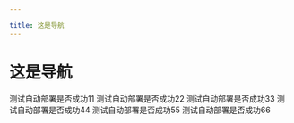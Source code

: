 ```yaml
---

title: 这是导航
---
```


# 这是导航

测试自动部署是否成功11
测试自动部署是否成功22
测试自动部署是否成功33
测试自动部署是否成功44
测试自动部署是否成功55
测试自动部署是否成功66